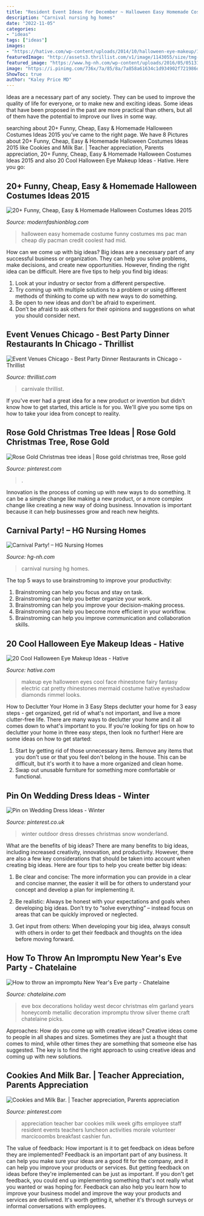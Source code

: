```yaml
---
title: "Resident Event Ideas For December ~ Halloween Easy Homemade Costume Funny Costumes Ms Pac Man Cheap Diy Pacman Credit Coolest Had Mid"
description: "Carnival nursing hg homes"
date: "2022-11-05"
categories:
- "ideas"
tags: ["ideas"]
images:
- "https://hative.com/wp-content/uploads/2014/10/halloween-eye-makeup/12-halloween-eye-makeup-ideas.jpg"
featuredImage: "http://assets3.thrillist.com/v1/image/1143055/size/tmg-article_default_mobile.jpg"
featured_image: "https://www.hg-nh.com/wp-content/uploads/2016/05/0513161430_resized.jpg"
image: "https://i.pinimg.com/736x/7a/85/8a/7a858a61634c1d934902f721986d3ce6.jpg"
ShowToc: true
author: "Kaley Price MD"
---
```



Ideas are a necessary part of any society. They can be used to improve the quality of life for everyone, or to make new and exciting ideas. Some ideas that have been proposed in the past are more practical than others, but all of them have the potential to improve our lives in some way.

	

		
searching about 20+ Funny, Cheap, Easy &amp; Homemade Halloween Costumes Ideas 2015 you've came to the right page. We have 8 Pictures about 20+ Funny, Cheap, Easy &amp; Homemade Halloween Costumes Ideas 2015 like Cookies and Milk Bar. | Teacher appreciation, Parents appreciation, 20+ Funny, Cheap, Easy &amp; Homemade Halloween Costumes Ideas 2015 and also 20 Cool Halloween Eye Makeup Ideas - Hative. Here you go:
		
    
## 20+ Funny, Cheap, Easy &amp; Homemade Halloween Costumes Ideas 2015

<img loading=lazy src="http://modernfashionblog.com/wp-content/uploads/2015/08/20-Funny-Cheap-Easy-Homemade-Halloween-Costumes-Ideas-2015-14.jpg" onerror="this.onerror=null;this.src='https://tse1.mm.bing.net/th?id=OIP.gnzLtnDCFwcy_iwbaGqpGwAAAA&amp;pid=15.1';" alt="20+ Funny, Cheap, Easy &amp; Homemade Halloween Costumes Ideas 2015">

_Source: modernfashionblog.com_

>halloween easy homemade costume funny costumes ms pac man cheap diy pacman credit coolest had mid. 

	

How can we come up with big ideas?
Big ideas are a necessary part of any successful business or organization. They can help you solve problems, make decisions, and create new opportunities. However, finding the right idea can be difficult. Here are five tips to help you find big ideas:
1. Look at your industry or sector from a different perspective.
2. Try coming up with multiple solutions to a problem or using different methods of thinking to come up with new ways to do something.
3. Be open to new ideas and don’t be afraid to experiment.
4. Don’t be afraid to ask others for their opinions and suggestions on what you should consider next.

    
## Event Venues Chicago - Best Party Dinner Restaurants In Chicago - Thrillist

<img loading=lazy src="http://assets3.thrillist.com/v1/image/1143055/size/tmg-article_default_mobile.jpg" onerror="this.onerror=null;this.src='https://tse3.mm.bing.net/th?id=OIP.MrqkMrtCFnLln9Gh7mkB2QHaFA&amp;pid=15.1';" alt="Event Venues Chicago - Best Party Dinner Restaurants in Chicago - Thrillist">

_Source: thrillist.com_

>carnivale thrillist. 

	

If you've ever had a great idea for a new product or invention but didn't know how to get started, this article is for you. We'll give you some tips on how to take your idea from concept to reality.

    
## Rose Gold Christmas Tree Ideas | Rose Gold Christmas Tree, Rose Gold

<img loading=lazy src="https://i.pinimg.com/originals/21/60/40/2160402b6906e7262aebb5f130a6013d.jpg" onerror="this.onerror=null;this.src='https://tse1.mm.bing.net/th?id=OIP.aGGnmCnYLqE8vDRryufKMQHaJ4&amp;pid=15.1';" alt="Rose Gold Christmas tree ideas | Rose gold christmas tree, Rose gold">

_Source: pinterest.com_

>. 

	

Innovation is the process of coming up with new ways to do something. It can be a simple change like making a new product, or a more complex change like creating a new way of doing business. Innovation is important because it can help businesses grow and reach new heights.

    
## Carnival Party! – HG Nursing Homes

<img loading=lazy src="https://www.hg-nh.com/wp-content/uploads/2016/05/0513161430_resized.jpg" onerror="this.onerror=null;this.src='https://tse3.mm.bing.net/th?id=OIP.rptcWAsHxBAppGVMABbmQgHaNK&amp;pid=15.1';" alt="Carnival Party! – HG Nursing Homes">

_Source: hg-nh.com_

>carnival nursing hg homes. 

	

The top 5 ways to use brainstroming to improve your productivity:
1. Brainstroming can help you focus and stay on task.
2. Brainstroming can help you better organize your work.
3. Brainstroming can help you improve your decision-making process.
4. Brainstroming can help you become more efficient in your workflow.
5. Brainstroming can help you improve communication and collaboration skills.

    
## 20 Cool Halloween Eye Makeup Ideas - Hative

<img loading=lazy src="https://hative.com/wp-content/uploads/2014/10/halloween-eye-makeup/12-halloween-eye-makeup-ideas.jpg" onerror="this.onerror=null;this.src='https://tse3.mm.bing.net/th?id=OIP.6LyFzOy3FLWAbYtZfSMetAHaIs&amp;pid=15.1';" alt="20 Cool Halloween Eye Makeup Ideas - Hative">

_Source: hative.com_

>makeup eye halloween eyes cool face rhinestone fairy fantasy electric cat pretty rhinestones mermaid costume hative eyeshadow diamonds rimmel looks. 

	

How to Declutter Your Home in 3 Easy Steps
declutter your home for 3 easy steps - get organized, get rid of what's not important, and live a more clutter-free life.
There are many ways to declutter your home and it all comes down to what's important to you. If you're looking for tips on how to declutter your home in three easy steps, then look no further! Here are some ideas on how to get started: 

1. Start by getting rid of those unnecessary items. Remove any items that you don't use or that you feel don't belong in the house. This can be difficult, but it's worth it to have a more organized and clean home. 
2. Swap out unusable furniture for something more comfortable or functional.

    
## Pin On Wedding Dress Ideas - Winter

<img loading=lazy src="https://i.pinimg.com/736x/7a/85/8a/7a858a61634c1d934902f721986d3ce6.jpg" onerror="this.onerror=null;this.src='https://tse2.mm.bing.net/th?id=OIP.mkVpGRcNYGzwVYH_8hqltQHaLH&amp;pid=15.1';" alt="Pin on Wedding Dress Ideas - Winter">

_Source: pinterest.co.uk_

>winter outdoor dress dresses christmas snow wonderland. 

	

What are the benefits of big ideas?
There are many benefits to big ideas, including increased creativity, innovation, and productivity. However, there are also a few key considerations that should be taken into account when creating big ideas. Here are four tips to help you create better big ideas:
1. Be clear and concise: The more information you can provide in a clear and concise manner, the easier it will be for others to understand your concept and develop a plan for implementing it.

2. Be realistic: Always be honest with your expectations and goals when developing big ideas. Don’t try to “solve everything” – instead focus on areas that can be quickly improved or neglected.

3. Get input from others: When developing your big idea, always consult with others in order to get their feedback and thoughts on the idea before moving forward.

    
## How To Throw An Impromptu New Year&#039;s Eve Party - Chatelaine

<img loading=lazy src="https://www.chatelaine.com/wp-content/uploads/2013/12/New-Years-Eve-party-in-a-box-decorations-West-Elm.jpg" onerror="this.onerror=null;this.src='https://tse3.mm.bing.net/th?id=OIP.tUykQXGmwpUXnUkmJoYQrAHaHa&amp;pid=15.1';" alt="How to throw an impromptu New Year&#039;s Eve party - Chatelaine">

_Source: chatelaine.com_

>eve box decorations holiday west decor christmas elm garland years honeycomb metallic decoration impromptu throw silver theme craft chatelaine picks. 

	

Approaches: How do you come up with creative ideas?
Creative ideas come to people in all shapes and sizes. Sometimes they are just a thought that comes to mind, while other times they are something that someone else has suggested. The key is to find the right approach to using creative ideas and coming up with new solutions.

    
## Cookies And Milk Bar. | Teacher Appreciation, Parents Appreciation

<img loading=lazy src="https://i.pinimg.com/736x/fd/5f/99/fd5f998aa1522e2b730e8ec18ee2d653--appreciation-gifts-teacher-appreciation-week-luncheon.jpg" onerror="this.onerror=null;this.src='https://tse2.mm.bing.net/th?id=OIP.eRl8M8WSO8duvITzgUUHQAHaJ3&amp;pid=15.1';" alt="Cookies and Milk Bar. | Teacher appreciation, Parents appreciation">

_Source: pinterest.com_

>appreciation teacher bar cookies milk week gifts employee staff resident events teachers luncheon activities morale volunteer marcicoombs breakfast cashier fun. 

	

The value of feedback: How important is it to get feedback on ideas before they are implemented?
Feedback is an important part of any business. It can help you make sure your ideas are a good fit for the company, and it can help you improve your products or services. But getting feedback on ideas before they're implemented can be just as important. If you don't get feedback, you could end up implementing something that's not really what you wanted or was hoping for. Feedback can also help you learn how to improve your business model and improve the way your products and services are delivered. It's worth getting it, whether it's through surveys or informal conversations with employees.

